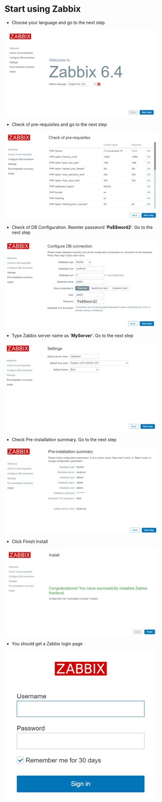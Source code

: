 # Start using Zabbix


* Choose your language and go to the next step

![Picture 31](./zabbixStart.png)


* Check of pre-requisites and go to the next step

![Picture 32](./preRequisites.png)


* Check of DB Configuration. Reenter password '**Pa$$word2**'. Go to the next step

![Picture 33](./configureDB.png)


* Type Zabbix server name as '**MyServer**'. Go to the next step

![Picture 34](./serverName.png)


* Check Pre-installation summary. Go to the next step

![Picture 35](./preInstallation.png)


* Click Finish Install

![Picture 36](./finishInstall.png)


* You should get a Zabbix login page

![Picture 37](./loginPage.png)

<br/>
